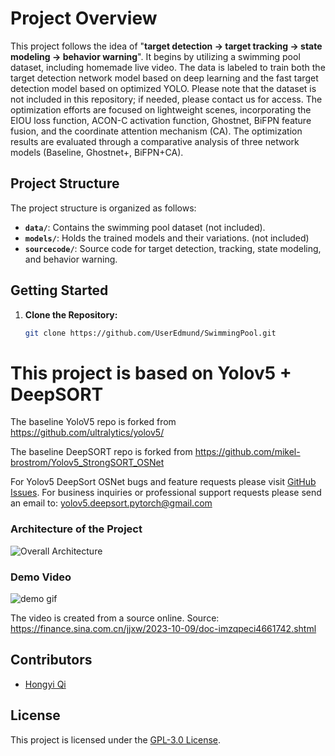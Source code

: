 # Project Overview

This project follows the idea of "**target detection → target tracking → state modeling → behavior warning**". It begins by utilizing a swimming pool dataset, including homemade live video. The data is labeled to train both the target detection network model based on deep learning and the fast target detection model based on optimized YOLO. Please note that the dataset is not included in this repository; if needed, please contact us for access. The optimization efforts are focused on lightweight scenes, incorporating the EIOU loss function, ACON-C activation function, Ghostnet, BiFPN feature fusion, and the coordinate attention mechanism (CA). The optimization results are evaluated through a comparative analysis of three network models (Baseline, Ghostnet+, BiFPN+CA).

## Project Structure

The project structure is organized as follows:

- **`data/`**: Contains the swimming pool dataset (not included).
- **`models/`**: Holds the trained models and their variations. (not included)
- **`sourcecode/`**: Source code for target detection, tracking, state modeling, and behavior warning.


## Getting Started

1. **Clone the Repository:**
   ```bash
   git clone https://github.com/UserEdmund/SwimmingPool.git

# This project is based on Yolov5 + DeepSORT 

The baseline YoloV5 repo is forked from  https://github.com/ultralytics/yolov5/

The baseline DeepSORT repo is forked from  https://github.com/mikel-brostrom/Yolov5_StrongSORT_OSNet

For Yolov5 DeepSort OSNet bugs and feature requests please visit [GitHub Issues](https://github.com/mikel-brostrom/Yolov5_StrongSORT_OSNet/issues). For business inquiries or professional support requests please send an email to: yolov5.deepsort.pytorch@gmail.com

### Architecture of the Project

![Overall Architecture](sourcecode/swimmingpool-guard/architecture.png)

### Demo Video

![demo gif](demogif.gif) 

The video is created from a source online. Source: https://finance.sina.com.cn/jjxw/2023-10-09/doc-imzqpeci4661742.shtml


## Contributors

- [Hongyi Qi](https://github.com/UserEdmund)


## License

This project is licensed under the [GPL-3.0 License](LICENSE).



